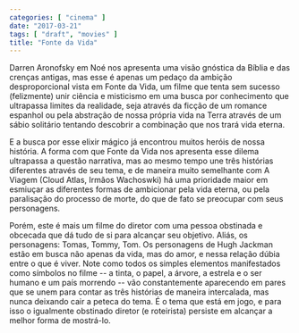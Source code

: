 ```yaml
---
categories: [ "cinema" ]
date: "2017-03-21"
tags: [ "draft", "movies" ]
title: "Fonte da Vida"
---
```

Darren Aronofsky em Noé nos apresenta uma visão gnóstica da Bíblia
e das crenças antigas, mas esse é apenas um pedaço da ambição
desproporcional vista em Fonte da Vida, um filme que tenta sem sucesso
(felizmente) unir ciência e misticismo em uma busca por conhecimento
que ultrapassa limites da realidade, seja através da ficção de um
romance espanhol ou pela abstração de nossa própria vida na Terra
através de um sábio solitário tentando descobrir a combinação que
nos trará vida eterna.

E a busca por esse elixir mágico já encontrou muitos heróis de nossa
história. A forma com que Fonte da Vida nos apresenta esse dilema
ultrapassa a questão narrativa, mas ao mesmo tempo une três histórias
diferentes através de seu tema, e de maneira muito semelhante com A
Viagem (Cloud Atlas, Irmãos Wachoswki) há uma prioridade maior em
esmiuçar as diferentes formas de ambicionar pela vida eterna, ou pela
paralisação do processo de morte, do que de fato se preocupar com seus
personagens.

Porém, este é mais um filme do diretor com uma pessoa obstinada e
obcecada que dá tudo de si para alcançar seu objetivo. Aliás, os
personagens: Tomas, Tommy, Tom. Os personagens de Hugh Jackman estão em
busca não apenas da vida, mas do amor, e nessa relação dúbia entre
o que é viver. Note como todos os simples elementos manifestados como
símbolos no filme -- a tinta, o papel, a árvore, a estrela e o ser
humano e um país morrendo -- vão constantemente aparecendo em pares
que se unem para contar as três histórias de maneira intercalada,
mas nunca deixando cair a peteca do tema. É o tema que está em jogo,
e para isso o igualmente obstinado diretor (e roteirista) persiste em
alcançar a melhor forma de mostrá-lo.
